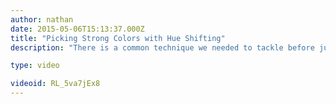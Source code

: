 ```yaml
---
author: nathan
date: 2015-05-06T15:13:37.000Z
title: "Picking Strong Colors with Hue Shifting"
description: "There is a common technique we needed to tackle before jumping onto the creation of color palettes: Hue Shifting. How does it work? That's what we'll look at in this tutorial!"

type: video

videoid: RL_5va7jEx8
---
```



